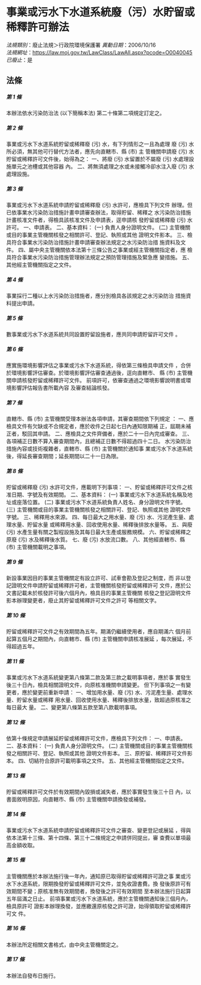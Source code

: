 # 事業或污水下水道系統廢（污）水貯留或稀釋許可辦法

*法規類別*：廢止法規＞行政院環境保護署
*異動日期*：2006/10/16  
*法規網址*：https://law.moj.gov.tw/LawClass/LawAll.aspx?pcode=O0040045
*已廢止*：是


## 法條
##### 第 1 條
本辦法依水污染防治法 (以下簡稱本法) 第二十條第二項規定訂定之。

##### 第 2 條
事業或污水下水道系統貯留或稀釋廢 (污) 水，有下列情形之一且為處理
廢 (污) 水所必須，無其他可行替代方法者，應先向直轄市、縣 (市) 主
管機關申請廢 (污) 水貯留或稀釋許可文件後，始得為之：
一、將廢 (污) 水留置於不屬廢 (污) 水處理設施單元之池槽或其他容器
    內。
二、將無須處理之水或未接觸冷卻水注入廢 (污) 水處理設施。


##### 第 3 條
事業或污水下水道系統申請貯留或稀釋廢 (污) 水許可，應檢具下列文件
辦理。但已依事業水污染防治措施計畫申請審查辦法，取得貯留、稀釋之
水污染防治措施計畫核准文件者，得檢具該核准文件及申請表，逕申請核
發貯留或稀釋廢 (污) 水許可。
一、申請表。
二、基本資料：
 (一) 負責人身分證明文件。
 (二) 主管機關或目的事業主管機關核發之相關許可、登記、執照或其他
      證明文件影本。
三、檢具符合事業水污染防治措施計畫申請審查辦法規定之水污染防治措
    施資料及文件。
四、屬中央主管機關依本法第十三條公告之事業或經主管機關指定者，應
    檢具符合事業水污染防治措施管理辦法規定之預防管理措施及緊急應
    變措施。
五、其他經主管機關指定之文件。


##### 第 4 條
事業採行二種以上水污染防治措施者，應分別檢具各該規定之水污染防治
措施資料提出申請。

##### 第 5 條
數事業或污水下水道系統共同設置貯留設施者，應共同申請貯留許可文件
。

##### 第 6 條
應實施環境影響評估之事業或污水下水道系統，得依第三條檢具申請文件
，合併於環境影響評估審查。於環境影響評估審查通過後，逕向直轄市、
縣 (市) 主管機關申請核發貯留或稀釋許可文件。
前項許可，依審查通過之環境影響說明書或環境影響評估報告書所載內容
及審查結論核發。

##### 第 7 條
直轄市、縣 (市) 主管機關受理本辦法各項申請，其審查期間依下列規定
：
一、應檢具文件有欠缺或不合規定者，應於收件之日起七日內通知限期補
    正，屆期未補正者，駁回其申請。
二、應檢具之文件齊備者，應於二十一日內完成審查。
三、各項補正日數不算入審查期間內，且總補正日數不得超過四十二日。
水污染防治措施內容或技術複雜者，直轄市、縣 (市) 主管機關於通知事
業或污水下水道系統後，得延長審查期間；延長期間以二十一日為限。


##### 第 8 條
貯留或稀釋廢 (污) 水許可文件，應載明下列事項：
一、貯留或稀釋許可文件之核准日期、字號及有效期間。
二、基本資料：
 (一) 事業或污水下水道系統名稱及地址或座落位置。
 (二) 事業或污水下水道系統負責人姓名、身分證明文件字號。
 (三) 主管機關或目的事業主管機關核發之相關許可、登記、執照或其他
      證明文件字號。
三、稀釋用水來源。
四、每日最大之用水量、廢 (污) 水、污泥產生量、處理水量、貯留水量
    或稀釋用水量、回收使用水量、稀釋後排放水量等。
五、與廢 (污) 水產生量有關之製程設施及其每日最大生產或服務規模。
六、貯留或稀釋之原廢 (污) 水及稀釋後水質。
七、廢 (污) 水放流口數。
八、其他經直轄市、縣 (市) 主管機關載明之事項。


##### 第 9 條
新設事業因目的事業主管機關定有設立許可、試車會勘及登記之制度，而
非以登記證明文件申請貯留或稀釋許可者，主管機關核發貯留或稀釋許可
文件，應於公文書記載未於核發許可後六個月內，檢具目的事業主管機關
核發之登記證明文件影本辦理變更者，廢止其貯留或稀釋許可文件之許可
等相關文字。

##### 第 10 條
貯留或稀釋許可文件之有效期間為五年。期滿仍繼續使用者，應自期滿六
個月前起算五個月之期間內，向直轄市、縣 (市) 主管機關申請核准展延
，每次展延，不得超過五年。

##### 第 11 條
事業或污水下水道系統變更第八條第二款及第三款之載明事項者，應於事
實發生後三十日內，檢具相關證明文件，向原核准機關申請變更。
但下列事項之一有變更者，應於變更前重新申請：
一、增加用水量、廢 (污) 水、污泥產生量、處理水量、貯留水量或稀釋
    用水量、回收使用水量、稀釋後排放水量，致超過原核准之每日最大
    量。
二、變更第八條第五款至第八款載明事項。


##### 第 12 條
依第十條規定申請展延貯留或稀釋許可文件，應檢具下列文件：
一、申請表。
二、基本資料：
 (一) 負責人身分證明文件。
 (二) 主管機關或目的事業主管機關核發之相關許可、登記、執照或其他
      證明文件影本。
三、原貯留、稀釋許可文件影本。
四、切結符合原許可載明事項之文件。
五、其他經主管機關指定之文件。


##### 第 13 條
貯留或稀釋許可文件於有效期間內毀損或滅失者，應於事實發生後三十日
內，以書面敘明原因，向直轄市、縣 (市) 主管機關申請換發或補發。

##### 第 14 條
事業或污水下水道系統申請貯留或稀釋許可文件之審查、變更登記或展延
，得與依本法第十三條、第十四條、第三十二條規定之申請併同提出，審
查費以單項最高金額收取。

##### 第 15 條
主管機關應於本辦法施行後一年內，通知原已取得貯留或稀釋許可證之事
業或污水下水道系統，限期換發貯留或稀釋許可文件，並免收證書費。換
發後原許可有效期間不變；原核准無有效期間者，換發後之許可有效期間
至本辦法施行日起算五年屆滿之日止。
前項事業或污水下水道系統，應於主管機關通知後三個月內，檢具原許可
證影本辦理換發，並應繳還原核發之許可證，始得領取貯留或稀釋許可文
件。

##### 第 16 條
本辦法所定相關文書格式，由中央主管機關定之。

##### 第 17 條
本辦法自發布日施行。


